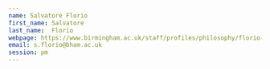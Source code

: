 ```yaml
---
name: Salvatore Florio
first_name: Salvatore
last_name:  Florio
webpage: https://www.birmingham.ac.uk/staff/profiles/philosophy/florio-salvatore.aspx
email: s.florio@bham.ac.uk 
session: pm
---
```

